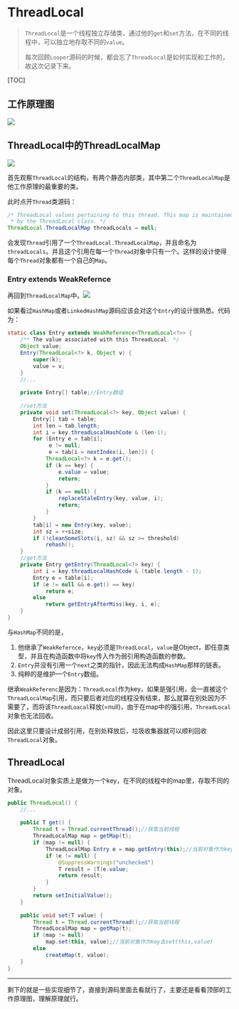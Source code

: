# ThreadLocal

> `ThreadLocal`是一个线程独立存储类，通过他的`get`和`set`方法，在不同的线程中，可以独立地存取不同的`value`。
>
> 
>
> 每次回顾`Looper`源码的时候，都会忘了`ThreadLocal`是如何实现和工作的，故这次记录下来。

[TOC]

## 工作原理图

![](https://upload-images.jianshu.io/upload_images/7177220-1d4fc68a677a2449.png?imageMogr2/auto-orient/strip%7CimageView2/2/w/1240)

## ThreadLocal中的ThreadLocalMap

![](https://upload-images.jianshu.io/upload_images/7177220-bb29144bb538d057.png?imageMogr2/auto-orient/strip%7CimageView2/2/w/1240)

首先观察`ThreadLocal`的结构，有两个静态内部类，其中第二个`ThreadLocalMap`是他工作原理的最重要的类。

此时点开`Thread`类源码：

```java
/* ThreadLocal values pertaining to this thread. This map is maintained
 * by the ThreadLocal class. */
ThreadLocal.ThreadLocalMap threadLocals = null;
```

会发现`Thread`引用了一个`ThreadLocal.ThreadLocalMap`，并且命名为`threadLocals`。并且这个引用在每一个`Thread`对象中只有一个。这样的设计使得每个`Thread`对象都有一个自己的`Map`。



### Entry extends WeakRefernce

再回到`ThreadLocalMap`中。![](https://upload-images.jianshu.io/upload_images/7177220-11f49c53a0f9900e.png?imageMogr2/auto-orient/strip%7CimageView2/2/w/1240)

如果看过`HashMap`或者`LinkedHashMap`源码应该会对这个`Entry`的设计很熟悉。代码为：

```java
static class Entry extends WeakReference<ThreadLocal<?>> {
    /** The value associated with this ThreadLocal. */
    Object value;
    Entry(ThreadLocal<?> k, Object v) {
        super(k);
        value = v;
    }
    //...
    
    private Entry[] table;//Entry数组
    
    //set方法
    private void set(ThreadLocal<?> key, Object value) {
        Entry[] tab = table;
        int len = tab.length;
        int i = key.threadLocalHashCode & (len-1);
        for (Entry e = tab[i];
             e != null;
             e = tab[i = nextIndex(i, len)]) {
            ThreadLocal<?> k = e.get();
            if (k == key) {
                e.value = value;
                return;
            }
            if (k == null) {
                replaceStaleEntry(key, value, i);
                return;
            }
        }
        tab[i] = new Entry(key, value);
        int sz = ++size;
        if (!cleanSomeSlots(i, sz) && sz >= threshold)
            rehash();
    }
    //get方法
    private Entry getEntry(ThreadLocal<?> key) {
        int i = key.threadLocalHashCode & (table.length - 1);
        Entry e = table[i];
        if (e != null && e.get() == key)
            return e;
        else
            return getEntryAfterMiss(key, i, e);
    }
}
```

与`HashMap`不同的是，

1. 他继承了`WeakRefernce`，`key`必须是`ThreadLocal`，`value`是Object，即任意类型，并且在构造函数中将`key`传入作为弱引用构造函数的参数。
2. `Entry`并没有引用一个`next`之类的指针，因此无法构成`HashMap`那样的链表。
3. 纯粹的是维护一个`Entry`数组。

继承`WeakReferenc`是因为：`ThreadLocal`作为key，如果是强引用，会一直被这个`ThreadLocalMap`引用，而只要后者对应的线程没有结束，那么就算在别处因为不需要了，而将该`ThreadLoacal`释放(=null)，由于在map中的强引用，`ThreadLocal`对象也无法回收。

因此这里只要设计成弱引用，在别处释放后，垃圾收集器就可以顺利回收`ThreadLocal`对象。



## ThreadLocal

ThreadLocal对象实质上是做为一个key，在不同的线程中的map里，存取不同的对象。

```java
public ThreadLocal() {
    //...
    
	public T get() {
        Thread t = Thread.currentThread();//获取当前线程
        ThreadLocalMap map = getMap(t);
        if (map != null) {
            ThreadLocalMap.Entry e = map.getEntry(this);//当前对象作为key去getEntry(this)
            if (e != null) {
                @SuppressWarnings("unchecked")
                T result = (T)e.value;
                return result;
            }
        }
        return setInitialValue();
    }
    
    public void set(T value) {
        Thread t = Thread.currentThread();//获取当前线程
        ThreadLocalMap map = getMap(t);
        if (map != null)
            map.set(this, value);//当前对象作为key去set(this,value)
        else
            createMap(t, value);
    }
}
```



---

剩下的就是一些实现细节了，直接到源码里面去看就行了，主要还是看看顶部的工作原理图，理解原理就行。








